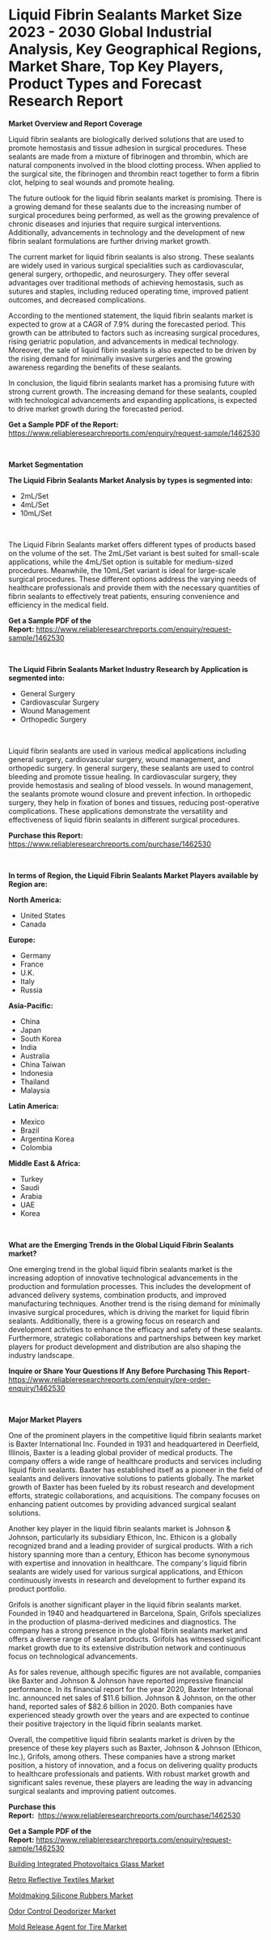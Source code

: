 <p><h1>Liquid Fibrin Sealants Market Size 2023 - 2030 Global Industrial Analysis, Key Geographical Regions, Market Share, Top Key Players, Product Types and Forecast Research Report</h1></p><p><strong>Market Overview and Report Coverage</strong></p>
<p><p>Liquid fibrin sealants are biologically derived solutions that are used to promote hemostasis and tissue adhesion in surgical procedures. These sealants are made from a mixture of fibrinogen and thrombin, which are natural components involved in the blood clotting process. When applied to the surgical site, the fibrinogen and thrombin react together to form a fibrin clot, helping to seal wounds and promote healing.</p><p>The future outlook for the liquid fibrin sealants market is promising. There is a growing demand for these sealants due to the increasing number of surgical procedures being performed, as well as the growing prevalence of chronic diseases and injuries that require surgical interventions. Additionally, advancements in technology and the development of new fibrin sealant formulations are further driving market growth.</p><p>The current market for liquid fibrin sealants is also strong. These sealants are widely used in various surgical specialities such as cardiovascular, general surgery, orthopedic, and neurosurgery. They offer several advantages over traditional methods of achieving hemostasis, such as sutures and staples, including reduced operating time, improved patient outcomes, and decreased complications.</p><p>According to the mentioned statement, the liquid fibrin sealants market is expected to grow at a CAGR of 7.9% during the forecasted period. This growth can be attributed to factors such as increasing surgical procedures, rising geriatric population, and advancements in medical technology. Moreover, the sale of liquid fibrin sealants is also expected to be driven by the rising demand for minimally invasive surgeries and the growing awareness regarding the benefits of these sealants.</p><p>In conclusion, the liquid fibrin sealants market has a promising future with strong current growth. The increasing demand for these sealants, coupled with technological advancements and expanding applications, is expected to drive market growth during the forecasted period.</p></p>
<p><strong>Get a Sample PDF of the Report:</strong> <a href="https://www.reliableresearchreports.com/enquiry/request-sample/1462530">https://www.reliableresearchreports.com/enquiry/request-sample/1462530</a></p>
<p>&nbsp;</p>
<p><strong>Market Segmentation</strong></p>
<p><strong>The Liquid Fibrin Sealants Market Analysis by types is segmented into:</strong></p>
<p><ul><li>2mL/Set</li><li>4mL/Set</li><li>10mL/Set</li></ul></p>
<p>&nbsp;</p>
<p><p>The Liquid Fibrin Sealants market offers different types of products based on the volume of the set. The 2mL/Set variant is best suited for small-scale applications, while the 4mL/Set option is suitable for medium-sized procedures. Meanwhile, the 10mL/Set variant is ideal for large-scale surgical procedures. These different options address the varying needs of healthcare professionals and provide them with the necessary quantities of fibrin sealants to effectively treat patients, ensuring convenience and efficiency in the medical field.</p></p>
<p><strong>Get a Sample PDF of the Report:</strong>&nbsp;<a href="https://www.reliableresearchreports.com/enquiry/request-sample/1462530">https://www.reliableresearchreports.com/enquiry/request-sample/1462530</a></p>
<p>&nbsp;</p>
<p><strong>The Liquid Fibrin Sealants Market Industry Research by Application is segmented into:</strong></p>
<p><ul><li>General Surgery</li><li>Cardiovascular Surgery</li><li>Wound Management</li><li>Orthopedic Surgery</li></ul></p>
<p>&nbsp;</p>
<p><p>Liquid fibrin sealants are used in various medical applications including general surgery, cardiovascular surgery, wound management, and orthopedic surgery. In general surgery, these sealants are used to control bleeding and promote tissue healing. In cardiovascular surgery, they provide hemostasis and sealing of blood vessels. In wound management, the sealants promote wound closure and prevent infection. In orthopedic surgery, they help in fixation of bones and tissues, reducing post-operative complications. These applications demonstrate the versatility and effectiveness of liquid fibrin sealants in different surgical procedures.</p></p>
<p><strong>Purchase this Report:</strong>&nbsp; <a href="https://www.reliableresearchreports.com/purchase/1462530">https://www.reliableresearchreports.com/purchase/1462530</a></p>
<p>&nbsp;</p>
<p><strong>In terms of Region, the Liquid Fibrin Sealants Market Players available by Region are:</strong></p>
<p>
    <p> <strong> North America: </strong>
        <ul>
            <li>United States</li>
            <li>Canada</li>
        </ul>
        </p> 
    <p> <strong> Europe: </strong>
        <ul>
            <li>Germany</li>
            <li>France</li>
            <li>U.K.</li>
            <li>Italy</li>
            <li>Russia</li>
        </ul>
        </p> 
    <p> <strong> Asia-Pacific: </strong>
        <ul>
            <li>China</li>
            <li>Japan</li>
            <li>South Korea</li>
            <li>India</li>
            <li>Australia</li>
            <li>China Taiwan</li>
            <li>Indonesia</li>
            <li>Thailand</li>
            <li>Malaysia</li>
        </ul>
        </p> 
    <p> <strong> Latin America: </strong>
        <ul>
            <li>Mexico</li>
            <li>Brazil</li>
            <li>Argentina Korea</li>
            <li>Colombia</li>
        </ul>
        </p> 
    <p> <strong> Middle East & Africa: </strong>
        <ul>
            <li>Turkey</li>
            <li>Saudi</li>
            <li>Arabia</li>
            <li>UAE</li>
            <li>Korea</li>
        </ul>
    </p>
    </p>
<p>&nbsp;</p>
<p><strong>What are the Emerging Trends in the Global Liquid Fibrin Sealants market?</strong></p>
<p><p>One emerging trend in the global liquid fibrin sealants market is the increasing adoption of innovative technological advancements in the production and formulation processes. This includes the development of advanced delivery systems, combination products, and improved manufacturing techniques. Another trend is the rising demand for minimally invasive surgical procedures, which is driving the market for liquid fibrin sealants. Additionally, there is a growing focus on research and development activities to enhance the efficacy and safety of these sealants. Furthermore, strategic collaborations and partnerships between key market players for product development and distribution are also shaping the industry landscape.</p></p>
<p><strong>Inquire or Share Your Questions If Any Before Purchasing This Report</strong>- <a href="https://www.reliableresearchreports.com/enquiry/pre-order-enquiry/1462530">https://www.reliableresearchreports.com/enquiry/pre-order-enquiry/1462530</a></p>
<p>&nbsp;</p>
<p><strong>Major Market Players</strong></p>
<p><p>One of the prominent players in the competitive liquid fibrin sealants market is Baxter International Inc. Founded in 1931 and headquartered in Deerfield, Illinois, Baxter is a leading global provider of medical products. The company offers a wide range of healthcare products and services including liquid fibrin sealants. Baxter has established itself as a pioneer in the field of sealants and delivers innovative solutions to patients globally. The market growth of Baxter has been fueled by its robust research and development efforts, strategic collaborations, and acquisitions. The company focuses on enhancing patient outcomes by providing advanced surgical sealant solutions.</p><p>Another key player in the liquid fibrin sealants market is Johnson & Johnson, particularly its subsidiary Ethicon, Inc. Ethicon is a globally recognized brand and a leading provider of surgical products. With a rich history spanning more than a century, Ethicon has become synonymous with expertise and innovation in healthcare. The company's liquid fibrin sealants are widely used for various surgical applications, and Ethicon continuously invests in research and development to further expand its product portfolio.</p><p>Grifols is another significant player in the liquid fibrin sealants market. Founded in 1940 and headquartered in Barcelona, Spain, Grifols specializes in the production of plasma-derived medicines and diagnostics. The company has a strong presence in the global fibrin sealants market and offers a diverse range of sealant products. Grifols has witnessed significant market growth due to its extensive distribution network and continuous focus on technological advancements.</p><p>As for sales revenue, although specific figures are not available, companies like Baxter and Johnson & Johnson have reported impressive financial performance. In its financial report for the year 2020, Baxter International Inc. announced net sales of $11.6 billion. Johnson & Johnson, on the other hand, reported sales of $82.6 billion in 2020. Both companies have experienced steady growth over the years and are expected to continue their positive trajectory in the liquid fibrin sealants market.</p><p>Overall, the competitive liquid fibrin sealants market is driven by the presence of these key players such as Baxter, Johnson & Johnson (Ethicon, Inc.), Grifols, among others. These companies have a strong market position, a history of innovation, and a focus on delivering quality products to healthcare professionals and patients. With robust market growth and significant sales revenue, these players are leading the way in advancing surgical sealants and improving patient outcomes.</p></p>
<p><strong>Purchase this Report:</strong>&nbsp;&nbsp;<a href="https://www.reliableresearchreports.com/purchase/1462530">https://www.reliableresearchreports.com/purchase/1462530</a></p>
<p></p>
<p><strong>Get a Sample PDF of the Report:</strong>&nbsp;<a href="https://www.reliableresearchreports.com/enquiry/request-sample/1462530">https://www.reliableresearchreports.com/enquiry/request-sample/1462530</a></p>
<p><p><a href="https://github.com/lilstefpacute/Market-Research-Report-List-2/blob/main/building-integrated-photovoltaics-glass-market.md">Building Integrated Photovoltaics Glass Market</a></p><p><a href="https://github.com/rexevange/Market-Research-Report-List-2/blob/main/retro-reflective-textiles-market.md">Retro Reflective Textiles Market</a></p><p><a href="https://github.com/AKSHATREPORTPRIME/Market-Research-Report-List-2/blob/main/moldmaking-silicone-rubbers-market.md">Moldmaking Silicone Rubbers Market</a></p><p><a href="https://github.com/Chiragrp26/Market-Research-Report-List-2/blob/main/odor-control-deodorizer-market.md">Odor Control Deodorizer Market</a></p><p><a href="https://github.com/santosh758595/Market-Research-Report-List-2/blob/main/mold-release-agent-for-tire-market.md">Mold Release Agent for Tire Market</a></p></p>